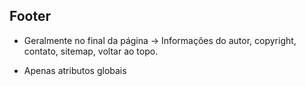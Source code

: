## Footer

 - Geralmente no final da página
    → Informações do autor, copyright, contato, sitemap, voltar ao topo.

 - Apenas atributos globais